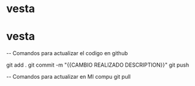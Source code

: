 # vesta
# vesta


-- Comandos para actualizar el codigo en github

git add .
git commit -m "{{CAMBIO REALIZADO DESCRIPTION}}"
git push


-- Comandos para actualizar en MI compu
git pull